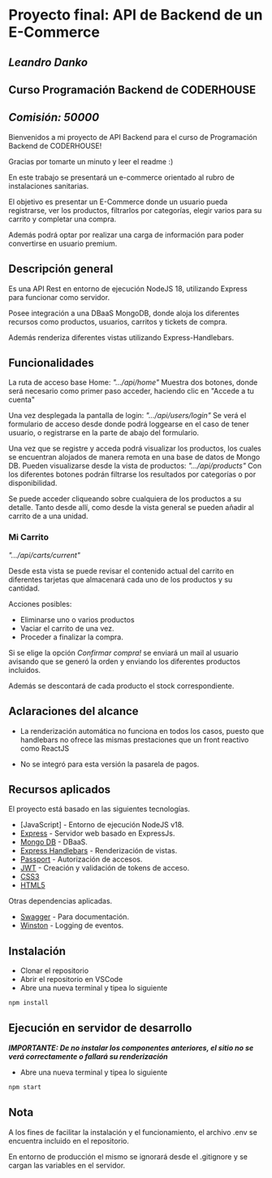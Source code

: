 # Proyecto final: **API de Backend de un E-Commerce**
## _Leandro Danko_
## Curso **Programación Backend** de **CODERHOUSE**
## _Comisión: 50000_

Bienvenidos a mi proyecto de API Backend para el curso de Programación Backend de CODERHOUSE!

Gracias por tomarte un minuto y leer el readme :)

En este trabajo se presentará un e-commerce orientado al rubro de instalaciones sanitarias.

El objetivo es presentar un E-Commerce donde un usuario pueda registrarse, ver los productos, filtrarlos por categorías, elegir varios para su carrito y completar una compra.

Además podrá optar por realizar una carga de información para poder convertirse en usuario premium.

## Descripción general

Es una API Rest en entorno de ejecución NodeJS 18, utilizando Express para funcionar como servidor.

Posee integración a una DBaaS MongoDB, donde aloja los diferentes recursos como productos, usuarios, carritos y tickets de compra.

Además renderiza diferentes vistas utilizando Express-Handlebars.

## Funcionalidades

La ruta de acceso base Home:
_".../api/home"_
Muestra dos botones, donde será necesario como primer paso acceder, haciendo clic en "Accede a tu cuenta"

Una vez desplegada la pantalla de login:
_".../api/users/login"_
Se verá el formulario de acceso desde donde podrá loggearse en el caso de tener usuario, o registrarse en la parte de abajo del formulario.

Una vez que se registre y acceda podrá visualizar los productos, los cuales se encuentran alojados de manera remota en una base de datos de Mongo DB. Pueden visualizarse desde la vista de productos:
_".../api/products"_
Con los diferentes botones podrán filtrarse los resultados por categorías o por disponibilidad.

Se puede acceder cliqueando sobre cualquiera de los productos a su detalle. 
Tanto desde allí, como desde la vista general se pueden añadir al carrito de a una unidad.

### Mi Carrito
_".../api/carts/current"_

Desde esta vista se puede revisar el contenido actual del carrito en diferentes tarjetas que almacenará cada uno de los productos y su cantidad.

Acciones posibles:

- Eliminarse uno o varios productos
- Vaciar el carrito de una vez. 
- Proceder a finalizar la compra.

Si se elige la opción _Confirmar compra!_ se enviará un mail al usuario avisando que se generó la orden y enviando los diferentes productos incluidos.

Además se descontará de cada producto el stock correspondiente.

## Aclaraciones del alcance

- La renderización automática no funciona en todos los casos, puesto que handlebars no ofrece las mismas prestaciones que un front reactivo como ReactJS

- No se integró para esta versión la pasarela de pagos.

## Recursos aplicados
El proyecto está basado en las siguientes tecnologías.

- [JavaScript] - Entorno de ejecución NodeJS v18.
- [Express] - Servidor web basado en ExpressJs.
- [Mongo DB] - DBaaS.
- [Express Handlebars] - Renderización de vistas.
- [Passport] - Autorización de accesos.
- [JWT] - Creación y validación de tokens de acceso.
- [CSS3]
- [HTML5]

Otras dependencias aplicadas.
- [Swagger] - Para documentación.
- [Winston] - Logging de eventos.

## Instalación

- Clonar el repositorio
- Abrir el repositorio en VSCode
- Abre una nueva terminal y tipea lo siguiente
```sh
npm install
```

## Ejecución en servidor de desarrollo

***IMPORTANTE: De no instalar los componentes anteriores, el sitio no se verá correctamente o fallará su renderización***

- Abre una nueva terminal y tipea lo siguiente
```sh
npm start
```

## Nota
A los fines de facilitar la instalación y el funcionamiento, el archivo .env se encuentra incluido en el repositorio.

En entorno de producción el mismo se ignorará desde el .gitignore y se cargan las variables en el servidor.

   [ReactJS]: <https://https://es.reactjs.org/>
   [Express]: <https://expressjs.com/>
   [HTML5]: <https://es.wikipedia.org/wiki/HTML5>
   [CSS3]: <https://developer.mozilla.org/es/docs/Web/CSS>
   [Mongo DB]: <https://www.mongodb.com/docs/>
   [Express Handlebars]: <https://www.npmjs.com/package/express-handlebars>
   [Swagger]: <https://swagger.io/docs/specification/about/>
   [Passport]: <https://www.passportjs.org/docs/>
   [JWT]: <https://jwt.io/introduction>
   [Winston]: <https://github.com/winstonjs/winston>
   
